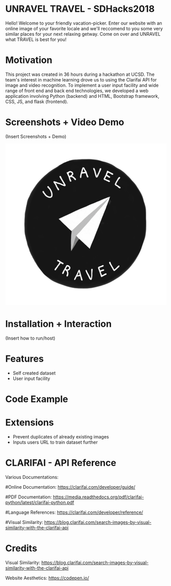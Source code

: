 # UNRAVEL TRAVEL - SDHacks2018


Hello!
Welcome to your friendly vacation-picker. Enter our website with an online image of your favorite locale and we'll reccomend to you some very similar places for your next relaxing getway. Come on over and UNRAVEL what TRAVEL is best for you!

# Motivation
This project was created in 36 hours during a hackathon at UCSD. The team's interest in machine learning drove us to using the Clarifai API for image and video recognition. To implement a user input facility and wide range of front end and back end technologies, we developed a web application involving Python (backend) and  HTML, Bootstrap framework, CSS, JS, and flask (frontend).

# Screenshots + Video Demo
(Insert Screenshots + Demo)

![logo](UTlogo.png)

# Installation + Interaction
(Insert how to run/host)


# Features 
- Self created dataset
- User input facility

# Code Example

# Extensions
- Prevent duplicates of already existing images
- Inputs users URL to train dataset further

# CLARIFAI - API Reference
Various Documentations:

#Online Documentation: https://clarifai.com/developer/guide/

#PDF Documentation: https://media.readthedocs.org/pdf/clarifai-python/latest/clarifai-python.pdf

#Language References: https://clarifai.com/developer/reference/

#Visual Similarity: https://blog.clarifai.com/search-images-by-visual-similarity-with-the-clarifai-api

# Credits
Visual Similarity: https://blog.clarifai.com/search-images-by-visual-similarity-with-the-clarifai-api

Website Aesthetics: https://codepen.io/
